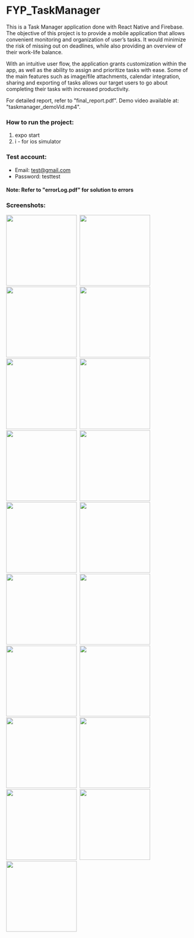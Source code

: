 # FYP_TaskManager
This is a Task Manager application done with React Native and Firebase. The objective of this project is to provide a mobile application that allows convenient monitoring and organization of user’s tasks. It would minimize the risk of missing out on deadlines, while also providing an overview of their work-life balance.

With an intuitive user flow, the application grants customization within the app, as well as the ability to assign and prioritize tasks with ease. Some of the main features such as image/file attachments, calendar integration, sharing and exporting of tasks allows our target users to go about completing their tasks with increased productivity.

For detailed report, refer to "final_report.pdf". Demo video available at: "taskmanager_demoVid.mp4".

### How to run the project:

1) expo start
2) i - for ios simulator

### Test account:
* Email: test@gmail.com
* Password: testtest

#### Note: Refer to "errorLog.pdf" for solution to errors

### Screenshots:
<kbd>
  <img src="https://user-images.githubusercontent.com/62084317/231962680-489547a4-d387-454d-a196-696df423d504.png" width="190">
  <img src="https://user-images.githubusercontent.com/62084317/231962689-5b118afc-52b8-4ebb-a4af-1be86170345c.png" width="190">
  <img src="https://user-images.githubusercontent.com/62084317/231963051-d1ce4f2d-c74f-4968-953a-a970e8202bf9.png" width="190">
  <img src="https://user-images.githubusercontent.com/62084317/231963060-f8a87bfa-eead-44c1-8aaf-fda21c67c96b.png" width="190">
  <img src="https://user-images.githubusercontent.com/62084317/231963070-fc98b163-0eb1-43a6-8f3a-4033b3ce2072.png" width="190">
  <img src="https://user-images.githubusercontent.com/62084317/231963501-31fe188c-36ae-4cb1-a6ba-3b45646b5aa1.png" width="190">
  <img src="https://user-images.githubusercontent.com/62084317/231963507-50aad72c-c7f0-4d0e-9309-f557185ba4b2.png" width="190">
  <img src="https://user-images.githubusercontent.com/62084317/231963519-cb494e2a-6280-4554-8b75-ec17708ec652.png" width="190">
  <img src="https://user-images.githubusercontent.com/62084317/231963524-7baa81f4-c2ab-4996-b209-43431b6e619b.png" width="190">
  <img src="https://user-images.githubusercontent.com/62084317/231963528-2ef38b81-5efc-4e82-b029-aa3b4d545265.png" width="190">
  <img src="https://user-images.githubusercontent.com/62084317/231963642-5f151960-2ef5-4d30-a607-f407d7e84373.png" width="190">
  <img src="https://user-images.githubusercontent.com/62084317/231963647-0c5fb849-afd1-4e15-acfe-fd952b87e88b.png" width="190">
  <img src="https://user-images.githubusercontent.com/62084317/231963658-8713955f-02e1-48d9-aefc-a3b4f44789e4.png" width="190">
  <img src="https://user-images.githubusercontent.com/62084317/231963667-10acf865-c214-4da4-9d3e-2d6616956da0.png" width="190">
  <img src="https://user-images.githubusercontent.com/62084317/231963674-863b578c-7698-47ab-80c8-7cb0d92bce1a.png" width="190">
  <img src="https://user-images.githubusercontent.com/62084317/231963813-ff9d7890-e0de-4e99-8f7e-041ed20102f9.png" width="190">
  <img src="https://user-images.githubusercontent.com/62084317/231963818-d07d6b0b-e357-432f-9c02-e50dc46a1c93.png" width="190">
  <img src="https://user-images.githubusercontent.com/62084317/231963824-8333816c-6e6e-4fe2-8e53-c6dc361e2261.png" width="190">
  <img src="https://user-images.githubusercontent.com/62084317/231963831-91c8487c-205e-44b8-b80c-e9371e190e60.png" width="190">
</kbd>
<br><br><br>
